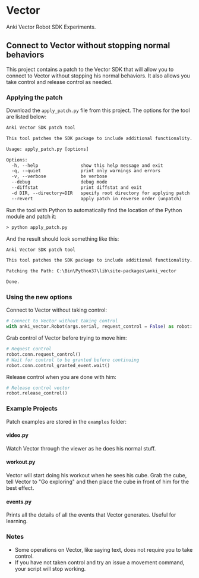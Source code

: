 # Vector
Anki Vector Robot SDK Experiments.

## Connect to Vector without stopping normal behaviors

This project contains a patch to the Vector SDK that will allow you to connect to Vector without stopping his normal behaviors.  It also allows you take control and release control as needed.

### Applying the patch
Download the `apply_patch.py` file from this project.  The options for the tool are listed below: 

```txt
Anki Vector SDK patch tool

This tool patches the SDK package to include additional functionality.

Usage: apply_patch.py [options]

Options:
  -h, --help                show this help message and exit
  -q, --quiet               print only warnings and errors
  -v, --verbose             be verbose
  --debug                   debug mode
  --diffstat                print diffstat and exit
  -d DIR, --directory=DIR   specify root directory for applying patch
  --revert                  apply patch in reverse order (unpatch)
```

Run the tool with Python to automatically find the location of the Python module and patch it:

```txt
> python apply_patch.py
```

And the result should look something like this:

```txt
Anki Vector SDK patch tool

This tool patches the SDK package to include additional functionality.

Patching the Path: C:\Bin\Python37\lib\site-packages\anki_vector

Done.
```

### Using the new options

Connect to Vector without taking control:
```python
# Connect to Vector without taking control
with anki_vector.Robot(args.serial, request_control = False) as robot:
```

Grab control of Vector before trying to move him:

```python
# Request control
robot.conn.request_control()
# Wait for control to be granted before continuing
robot.conn.control_granted_event.wait()
```

Release control when you are done with him:

```python
# Release control vector
robot.release_control()
```

### Example Projects

Patch examples are stored in the `examples` folder:

#### video.py
Watch Vector through the viewer as he does his normal stuff.

#### workout.py
Vector will start doing his workout when he sees his cube.  Grab the cube, tell Vector to "Go exploring" and then place the cube in front of him for the best effect.

#### events.py
Prints all the details of all the events that Vector generates.  Useful for learning.

### Notes

* Some operations on Vector, like saying text, does not require you to take control.  
* If you have not taken control and try an issue a movement command, your script will stop working.


